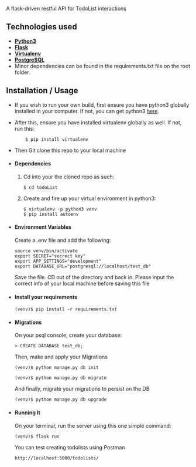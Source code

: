 A flask-driven restful API for TodoList interactions


## Technologies used
* **[Python3](https://www.python.org/downloads/)** 
* **[Flask](flask.pocoo.org/)** 
* **[Virtualenv](https://virtualenv.pypa.io/en/stable/)** 
* **[PostgreSQL](https://www.postgresql.org/download/)** 
* Minor dependencies can be found in the requirements.txt file on the root folder.


## Installation / Usage
* If you wish to run your own build, first ensure you have python3 globally installed in your computer. If not, you can get python3 [here](https://www.python.org).
* After this, ensure you have installed virtualenv globally as well. If not, run this:
    ```
        $ pip install virtualenv
    ```
* Then Git clone this repo to your local machine


* #### Dependencies
    1. Cd into your the cloned repo as such:
        ```
        $ cd todoList
        ```

    2. Create and fire up your virtual environment in python3:
        ```
        $ virtualenv -p python3 venv
        $ pip install autoenv
        ```

* #### Environment Variables
    Create a .env file and add the following:
    ```
    source venv/bin/activate
    export SECRET="secrect key"
    export APP_SETTINGS="development"
    export DATABASE_URL="postgresql://localhost/test_db"
    ```

    Save the file. CD out of the directory and back in. Please input the correct info of your local machine before saving this file

* #### Install your requirements
    ```
    (venv)$ pip install -r requirements.txt
    ```

* #### Migrations
    On your psql console, create your database:
    ```
    > CREATE DATABASE test_db;
    ```
    Then, make and apply your Migrations
    ```
    (venv)$ python manage.py db init

    (venv)$ python manage.py db migrate
    ```

    And finally, migrate your migrations to persist on the DB
    ```
    (venv)$ python manage.py db upgrade
    ```

* #### Running It
    On your terminal, run the server using this one simple command:
    ```
    (venv)$ flask run
    ```
    You can test creating todolists using Postman
    ```
    http://localhost:5000/todolists/
    ```
